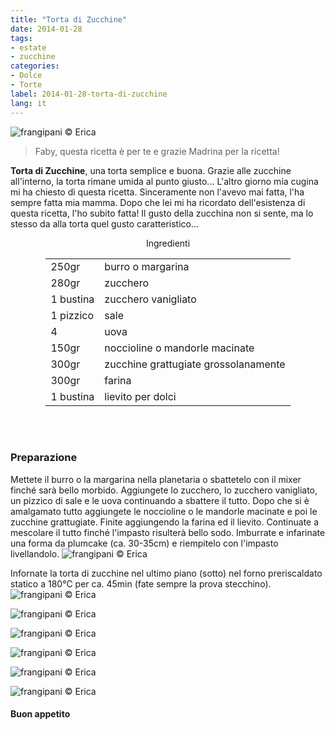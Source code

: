 ```yaml
---
title: "Torta di Zucchine"
date: 2014-01-28
tags:
- estate
- zucchine
categories:
- Dolce
- Torte
label: 2014-01-28-torta-di-zucchine
lang: it
---
```

![](../2014-01-28-torta-di-zucchine/header.jpg "frangipani © Erica")

> Faby, questa ricetta è per te e grazie Madrina per la ricetta!

**Torta di Zucchine**, una torta semplice e buona. Grazie alle zucchine all'interno, la torta rimane umida al punto giusto... L'altro giorno mia cugina mi ha chiesto di questa ricetta. Sinceramente non l'avevo mai fatta, l'ha sempre fatta mia mamma. Dopo che lei mi ha ricordato dell'esistenza di questa ricetta, l'ho subito fatta! Il gusto della zucchina non si sente, ma lo stesso da alla torta quel gusto caratteristico...


<div id="wrapper" style="text-align: center">
  <div id="yourdiv" style="display: inline-block;">
    <div class="ingredients" itemscope itemtype="http://schema.org/Recipe">
      <span itemprop="name" style="display:none;">Torta di Zucchine</span>
      <span itemprop="recipeCategory" style="display:none;">Dolce</span>
      <img itemprop="image" style="display:none;" class="ignore-gallery-item" src="../2014-01-28-torta-di-zucchine/header.jpeg"/>
      <span itemprop="author" style="display:none;">Erica Raiano</span>
      <span itemprop="description" style="display:none;">Torta di Zucchine, una torta semplice e buona. Grazie alle zucchine all'interno, la torta rimane umida al punto giusto...</span>
      <div class="ingredients-title">Ingredienti</div>
      <table>
        <tbody>
          <tr itemprop="recipeIngredient">
            <td>250gr</td>
            <td>burro o margarina</td>
          </tr>
          <tr itemprop="recipeIngredient">
            <td>280gr</td>
            <td>zucchero</td>
          </tr>
          <tr itemprop="recipeIngredient">
            <td>1 bustina</td>
            <td>zucchero vanigliato</td>
          </tr>
          <tr itemprop="recipeIngredient">
            <td>1 pizzico</td>
            <td>sale</td>
          </tr>
          <tr itemprop="recipeIngredient">
            <td>4</td>
            <td>uova</td>
          </tr>
          <tr itemprop="recipeIngredient">
            <td>150gr</td>
            <td>noccioline o mandorle macinate</td>
          </tr>
          <tr itemprop="recipeIngredient">
            <td>300gr</td>
            <td>zucchine grattugiate grossolanamente</td>
          </tr>
          <tr itemprop="recipeIngredient">
            <td>300gr</td>
            <td>farina</td>
          </tr>
          <tr itemprop="recipeIngredient">
            <td>1 bustina</td>
            <td>lievito per dolci</td>
          </tr>
        </tbody>
      </table>
      <br></br>
    </div>
  </div>
</div>


<h3>
  <font color="grey">
    <i class="fa-solid fa-gears"></i>
  </font> Preparazione
</h3>

Mettete il burro o la margarina nella planetaria o sbattetelo con il mixer finché sarà bello morbido. Aggiungete lo zucchero, lo zucchero vanigliato, un pizzico di sale e le uova continuando a sbattere il tutto. Dopo che si è amalgamato tutto aggiungete le noccioline o le mandorle macinate e poi le zucchine grattugiate. Finite aggiungendo la farina ed il lievito. Continuate a mescolare il tutto finché l'impasto risulterà bello sodo. Imburrate e infarinate una forma da plumcake (ca. 30-35cm) e riempitelo con l'impasto livellandolo.
![](../2014-01-28-torta-di-zucchine/forma.jpg "frangipani © Erica")

Infornate la torta di zucchine nel ultimo piano (sotto) nel forno preriscaldato statico a 180°C per ca. 45min (fate sempre la prova stecchino).
![](../2014-01-28-torta-di-zucchine/risultato1.jpg "frangipani © Erica")

![](../2014-01-28-torta-di-zucchine/risultato2.jpg "frangipani © Erica")

![](../2014-01-28-torta-di-zucchine/risultato3.jpg "frangipani © Erica")

![](../2014-01-28-torta-di-zucchine/risultato4.jpg "frangipani © Erica")

![](../2014-01-28-torta-di-zucchine/risultato5.jpg "frangipani © Erica")

![](../2014-01-28-torta-di-zucchine/risultato6.jpg "frangipani © Erica")

<h4>Buon appetito
  <font color="red">
    <i class="fa-regular fa-face-smile"></i>
  </font>
</h4>